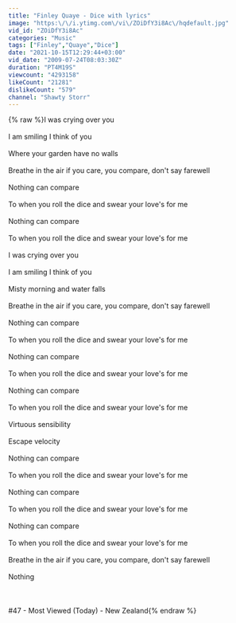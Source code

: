 ```yaml
---
title: "Finley Quaye - Dice with lyrics"
image: "https:\/\/i.ytimg.com\/vi\/ZOiDfY3i8Ac\/hqdefault.jpg"
vid_id: "ZOiDfY3i8Ac"
categories: "Music"
tags: ["Finley","Quaye","Dice"]
date: "2021-10-15T12:29:44+03:00"
vid_date: "2009-07-24T08:03:30Z"
duration: "PT4M19S"
viewcount: "4293158"
likeCount: "21281"
dislikeCount: "579"
channel: "Shawty Storr"
---
```

{% raw %}I was crying over you<br /><br />I am smiling I think of you<br /><br />Where your garden have no walls<br /><br />Breathe in the air if you care, you compare, don't say farewell<br /><br />Nothing can compare<br /><br />To when you roll the dice and swear your love's for me<br /><br />Nothing can compare<br /><br />To when you roll the dice and swear your love's for me<br /><br />I was crying over you<br /><br />I am smiling I think of you<br /><br />Misty morning and water falls<br /><br />Breathe in the air if you care, you compare, don't say farewell<br /><br />Nothing can compare<br /><br />To when you roll the dice and swear your love's for me<br /><br />Nothing can compare<br /><br />To when you roll the dice and swear your love's for me<br /><br />Nothing can compare<br /><br />To when you roll the dice and swear your love's for me<br /><br />Virtuous sensibility<br /><br />Escape velocity<br /><br />Nothing can compare<br /><br />To when you roll the dice and swear your love's for me<br /><br />Nothing can compare<br /><br />To when you roll the dice and swear your love's for me<br /><br />Nothing can compare<br /><br />To when you roll the dice and swear your love's for me<br /><br />Breathe in the air if you care, you compare, don't say farewell<br /><br />Nothing<br /><br /><br /><br />   #47 - Most Viewed (Today) - New Zealand{% endraw %}

